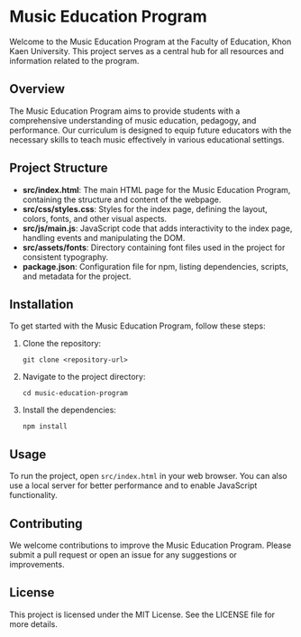# Music Education Program

Welcome to the Music Education Program at the Faculty of Education, Khon Kaen University. This project serves as a central hub for all resources and information related to the program.

## Overview

The Music Education Program aims to provide students with a comprehensive understanding of music education, pedagogy, and performance. Our curriculum is designed to equip future educators with the necessary skills to teach music effectively in various educational settings.

## Project Structure

- **src/index.html**: The main HTML page for the Music Education Program, containing the structure and content of the webpage.
- **src/css/styles.css**: Styles for the index page, defining the layout, colors, fonts, and other visual aspects.
- **src/js/main.js**: JavaScript code that adds interactivity to the index page, handling events and manipulating the DOM.
- **src/assets/fonts**: Directory containing font files used in the project for consistent typography.
- **package.json**: Configuration file for npm, listing dependencies, scripts, and metadata for the project.

## Installation

To get started with the Music Education Program, follow these steps:

1. Clone the repository:
   ```
   git clone <repository-url>
   ```

2. Navigate to the project directory:
   ```
   cd music-education-program
   ```

3. Install the dependencies:
   ```
   npm install
   ```

## Usage

To run the project, open `src/index.html` in your web browser. You can also use a local server for better performance and to enable JavaScript functionality.

## Contributing

We welcome contributions to improve the Music Education Program. Please submit a pull request or open an issue for any suggestions or improvements.

## License

This project is licensed under the MIT License. See the LICENSE file for more details.